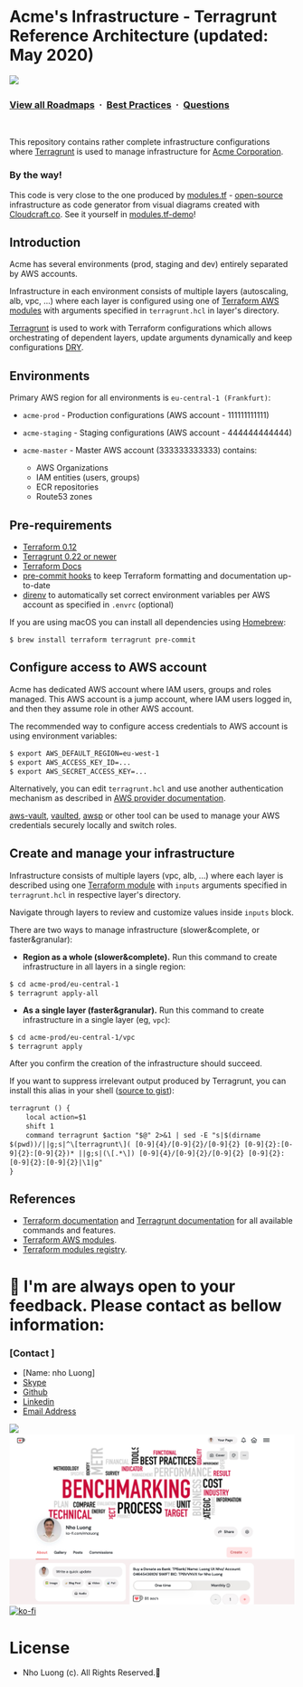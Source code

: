 # Acme's Infrastructure - Terragrunt Reference Architecture (updated: May 2020)

![](https://i.imgur.com/waxVImv.png)
### [View all Roadmaps](https://github.com/nholuongut/all-roadmaps) &nbsp;&middot;&nbsp; [Best Practices](https://github.com/nholuongut/all-roadmaps/blob/main/public/best-practices/) &nbsp;&middot;&nbsp; [Questions](https://www.linkedin.com/in/nholuong/)
<br/>

This repository contains rather complete infrastructure configurations where [Terragrunt](https://github.com/nholuongut/nholuong-terragrunt) is used to manage infrastructure for [Acme Corporation](https://en.wikipedia.org/wiki/Acme_Corporation).


### By the way!

This code is very close to the one produced by [modules.tf](https://modules.tf/) - [open-source](https://github.com/nholuongut/modules.tf-lambda) infrastructure as code generator from visual diagrams created with [Cloudcraft.co](https://cloudcraft.co/app). See it yourself in [modules.tf-demo](https://github.com/nholuongut/modules.tf-demo)!


## Introduction

Acme has several environments (prod, staging and dev) entirely separated by AWS accounts.

Infrastructure in each environment consists of multiple layers (autoscaling, alb, vpc, ...) where each layer is configured using one of [Terraform AWS modules](https://github.com/nholuongut/terraform-aws-modules/) with arguments specified in `terragrunt.hcl` in layer's directory.

[Terragrunt](https://github.com/nholuongut/nholuong-terragrunt) is used to work with Terraform configurations which allows orchestrating of dependent layers, update arguments dynamically and keep configurations [DRY](https://en.wikipedia.org/wiki/Don%27t_repeat_yourself).


## Environments

Primary AWS region for all environments is `eu-central-1 (Frankfurt)`:

- `acme-prod` - Production configurations (AWS account - 111111111111)
- `acme-staging` - Staging configurations (AWS account - 444444444444)
- `acme-master` - Master AWS account (333333333333) contains:

  - AWS Organizations
  - IAM entities (users, groups)
  - ECR repositories
  - Route53 zones

  
## Pre-requirements

- [Terraform 0.12](https://www.terraform.io/intro/getting-started/install.html)
- [Terragrunt 0.22 or newer](https://terragrunt.gruntwork.io/docs/getting-started/install/)
- [Terraform Docs](https://github.com/nholuongut/terraform-docs)
- [pre-commit hooks](https://github.com/nholuongut/pre-commit) to keep Terraform formatting and documentation up-to-date
- [direnv](https://github.com/direnv/direnv#setup) to automatically set correct environment variables per AWS account as specified in `.envrc` (optional)

If you are using macOS you can install all dependencies using [Homebrew](https://brew.sh/):

    $ brew install terraform terragrunt pre-commit


## Configure access to AWS account

Acme has dedicated AWS account where IAM users, groups and roles managed. This AWS account is a jump account, where IAM users logged in, and then they assume role in other AWS account.

The recommended way to configure access credentials to AWS account is using environment variables:

```
$ export AWS_DEFAULT_REGION=eu-west-1
$ export AWS_ACCESS_KEY_ID=...
$ export AWS_SECRET_ACCESS_KEY=...
```

Alternatively, you can edit `terragrunt.hcl` and use another authentication mechanism as described in [AWS provider documentation](https://www.terraform.io/docs/providers/aws/index.html#authentication).


[aws-vault](https://github.com/99designs/aws-vault), [vaulted](https://github.com/miquella/vaulted), [awsp](https://github.com/nholuongut/awsp) or other tool can be used to manage your AWS credentials securely locally and switch roles.


## Create and manage your infrastructure

Infrastructure consists of multiple layers (vpc, alb, ...) where each layer is described using one [Terraform module](https://www.terraform.io/docs/configuration/modules.html) with `inputs` arguments specified in `terragrunt.hcl` in respective layer's directory.

Navigate through layers to review and customize values inside `inputs` block.

There are two ways to manage infrastructure (slower&complete, or faster&granular):
- **Region as a whole (slower&complete).** Run this command to create infrastructure in all layers in a single region:

```
$ cd acme-prod/eu-central-1
$ terragrunt apply-all
```

- **As a single layer (faster&granular).** Run this command to create infrastructure in a single layer (eg, `vpc`):

```
$ cd acme-prod/eu-central-1/vpc
$ terragrunt apply
```

After you confirm the creation of the infrastructure should succeed.

If you want to suppress irrelevant output produced by Terragrunt, you can install this alias in your shell ([source to gist](https://gist.github.com/nholuongut/675049186e54b770b4789886d2056639)):

    terragrunt () {
    	local action=$1
    	shift 1
    	command terragrunt $action "$@" 2>&1 | sed -E "s|$(dirname $(pwd))/||g;s|^\[terragrunt\]( [0-9]{4}/[0-9]{2}/[0-9]{2} [0-9]{2}:[0-9]{2}:[0-9]{2})* ||g;s|(\[.*\]) [0-9]{4}/[0-9]{2}/[0-9]{2} [0-9]{2}:[0-9]{2}:[0-9]{2}|\1|g"
    }


## References

* [Terraform documentation](https://www.terraform.io/docs/) and [Terragrunt documentation](https://terragrunt.gruntwork.io/docs/) for all available commands and features.
* [Terraform AWS modules](https://github.com/nholuongut/terraform-aws-modules/).
* [Terraform modules registry](https://registry.terraform.io/).

# 🚀 I'm are always open to your feedback.  Please contact as bellow information:
### [Contact ]
* [Name: nho Luong]
* [Skype](luongutnho_skype)
* [Github](https://github.com/nholuongut/)
* [Linkedin](https://www.linkedin.com/in/nholuong/)
* [Email Address](luongutnho@hotmail.com)

![](https://i.imgur.com/waxVImv.png)
![](Donate.png)
[![ko-fi](https://ko-fi.com/img/githubbutton_sm.svg)](https://ko-fi.com/nholuong)

# License
* Nho Luong (c). All Rights Reserved.🌟

